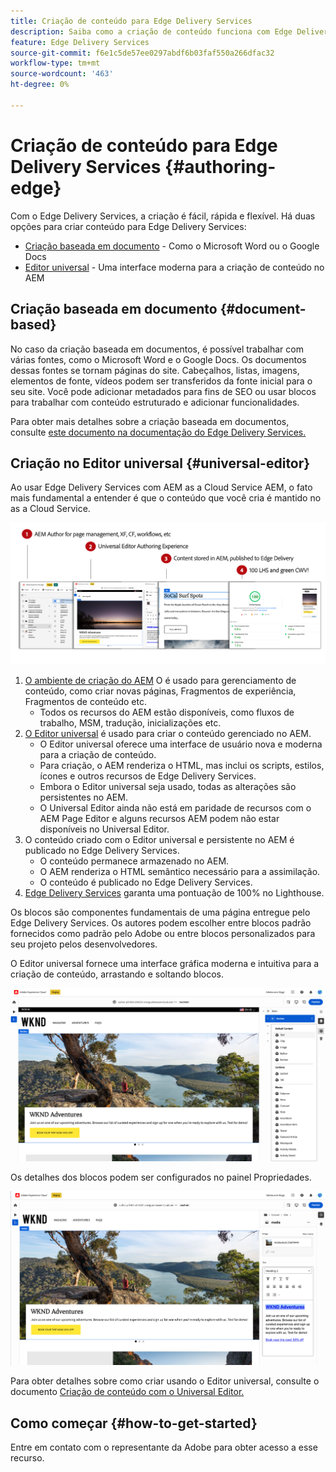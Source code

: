 ```yaml
---
title: Criação de conteúdo para Edge Delivery Services
description: Saiba como a criação de conteúdo funciona com Edge Delivery Services e como criar conteúdo AEM com Edge Delivery Services.
feature: Edge Delivery Services
source-git-commit: f6e1c5de57ee0297abdf6b03faf550a266dfac32
workflow-type: tm+mt
source-wordcount: '463'
ht-degree: 0%

---
```



# Criação de conteúdo para Edge Delivery Services {#authoring-edge}

Com o Edge Delivery Services, a criação é fácil, rápida e flexível. Há duas opções para criar conteúdo para Edge Delivery Services:

* [Criação baseada em documento](#document-based) - Como o Microsoft Word ou o Google Docs
* [Editor universal](#universal-editor) - Uma interface moderna para a criação de conteúdo no AEM

## Criação baseada em documento {#document-based}

No caso da criação baseada em documentos, é possível trabalhar com várias fontes, como o Microsoft Word e o Google Docs. Os documentos dessas fontes se tornam páginas do site. Cabeçalhos, listas, imagens, elementos de fonte, vídeos podem ser transferidos da fonte inicial para o seu site. Você pode adicionar metadados para fins de SEO ou usar blocos para trabalhar com conteúdo estruturado e adicionar funcionalidades.

Para obter mais detalhes sobre a criação baseada em documentos, consulte [este documento na documentação do Edge Delivery Services.](https://www.aem.live/docs/authoring)

## Criação no Editor universal {#universal-editor}

Ao usar Edge Delivery Services com AEM as a Cloud Service AEM, o fato mais fundamental a entender é que o conteúdo que você cria é mantido no as a Cloud Service.

![Como a criação do AEM funciona com o Edge Delivery Services](assets/how-aem-edge-works.png)

1. [O ambiente de criação do AEM](/help/sites-cloud/authoring/getting-started/quick-start.md) O é usado para gerenciamento de conteúdo, como criar novas páginas, Fragmentos de experiência, Fragmentos de conteúdo etc.
   * Todos os recursos do AEM estão disponíveis, como fluxos de trabalho, MSM, tradução, inicializações etc.
1. [O Editor universal](/help/implementing/universal-editor/authoring.md) é usado para criar o conteúdo gerenciado no AEM.
   * O Editor universal oferece uma interface de usuário nova e moderna para a criação de conteúdo.
   * Para criação, o AEM renderiza o HTML, mas inclui os scripts, estilos, ícones e outros recursos de Edge Delivery Services.
   * Embora o Editor universal seja usado, todas as alterações são persistentes no AEM.
   * O Universal Editor ainda não está em paridade de recursos com o AEM Page Editor e alguns recursos AEM podem não estar disponíveis no Universal Editor.
1. O conteúdo criado com o Editor universal e persistente no AEM é publicado no Edge Delivery Services.
   * O conteúdo permanece armazenado no AEM.
   * O AEM renderiza o HTML semântico necessário para a assimilação.
   * O conteúdo é publicado no Edge Delivery Services.
1. [Edge Delivery Services](https://www.aem.live/home) garanta uma pontuação de 100% no Lighthouse.

Os blocos são componentes fundamentais de uma página entregue pelo Edge Delivery Services. Os autores podem escolher entre blocos padrão fornecidos como padrão pelo Adobe ou entre blocos personalizados para seu projeto pelos desenvolvedores.

O Editor universal fornece uma interface gráfica moderna e intuitiva para a criação de conteúdo, arrastando e soltando blocos.

![Arrastar e soltar blocos no Editor universal](assets/blocks.png)

Os detalhes dos blocos podem ser configurados no painel Propriedades.

![Configuração de propriedades de bloco](assets/block-properties.png)

Para obter detalhes sobre como criar usando o Editor universal, consulte o documento [Criação de conteúdo com o Universal Editor.](/help/implementing/universal-editor/authoring.md)

## Como começar {#how-to-get-started}

Entre em contato com o representante da Adobe para obter acesso a esse recurso.
